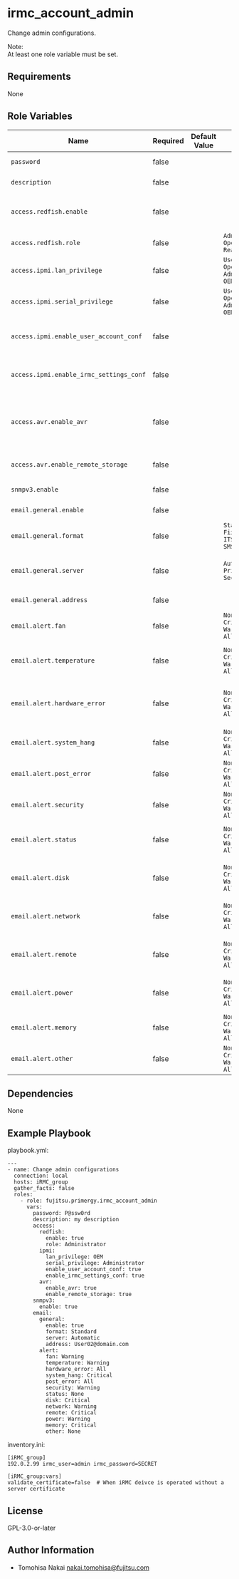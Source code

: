 irmc_account_admin
==================

Change admin configurations.

Note:  
At least one role variable must be set.

Requirements
------------

None

Role Variables
--------------

| Name | Required | Default Value | Choices | Type | Description |
|------|----------|---------------|---------|------|-------------|
| `password` | false | | | str | User account password. |
| `description` | false | | | str | User account desciption. |
| `access.redfish.enable` | false | | | bool | User may use iRMC Redfish interface. |
| `access.redfish.role` | false | | `Administrator` <br> `Operator` <br> `ReadOnly` | str | User account Redfish role. |
| `access.ipmi.lan_privilege` | false | | `User` <br> `Operator` <br> `Administrator` <br> `OEM` | str | IPMI LAN channel privilege. |
| `access.ipmi.serial_privilege` | false | | `User` <br> `Operator` <br> `Administrator` <br> `OEM` | str | IPMI serial channel privilege. |
| `access.ipmi.enable_user_account_conf` | false | | | bool | User may configure user accounts. |
| `access.ipmi.enable_irmc_settings_conf` | false | | | bool | User may configure iRMC settings. |
| `access.avr.enable_avr` | false | | | bool | User may use Advanved Video Redirection (AVR). |
| `access.avr.enable_remote_storage` | false | | | bool | User may use Remote Storage. |
| `snmpv3.enable` | false | | | bool | User may use SNMPv3. |
| `email.general.enable` | false | | | bool | Alert email enabled. |
| `email.general.format` | false | | `Standard` <br> `Fixed Subject` <br> `ITS-Format` <br> `SMS` | str | Alert email format. |
| `email.general.server` | false | | `Automatic` <br> `Primary` <br> `Secondary` | str | Preferred mail server for alert email. |
| `email.general.address` | false | | | str | Alert email address. |
| `email.alert.fan` | false | | `None` <br> `Critical` <br> `Warning` <br> `All` | str | Define alert level for fan sensors. |
| `email.alert.temperature` | false | | `None` <br> `Critical` <br> `Warning` <br> `All` | str | Define alert level for temperature sensors. |
| `email.alert.hardware_error` | false | | `None` <br> `Critical` <br> `Warning` <br> `All` | str | Define alert level for critical hardware errors. |
| `email.alert.system_hang` | false | | `None` <br> `Critical` <br> `Warning` <br> `All` | str | Define alert level for system hang. |
| `email.alert.post_error` | false | | `None` <br> `Critical` <br> `Warning` <br> `All` | str | Define alert level for POST errors. |
| `email.alert.security` | false | | `None` <br> `Critical` <br> `Warning` <br> `All` | str | Define alert level for security. |
| `email.alert.status` | false | | `None` <br> `Critical` <br> `Warning` <br> `All` | str | Define alert level for system status. |
| `email.alert.disk` | false | | `None` <br> `Critical` <br> `Warning` <br> `All` | str | Define alert level for disk drivers & controllers. |
| `email.alert.network` | false | | `None` <br> `Critical` <br> `Warning` <br> `All` | str | Define alert level for network interface. |
| `email.alert.remote` | false | | `None` <br> `Critical` <br> `Warning` <br> `All` | str | Define alert level for remote management. |
| `email.alert.power` | false | | `None` <br> `Critical` <br> `Warning` <br> `All` | str | Define alert level for system power. |
| `email.alert.memory` | false | | `None` <br> `Critical` <br> `Warning` <br> `All` | str | Define alert level for memory. |
| `email.alert.other` | false | | `None` <br> `Critical` <br> `Warning` <br> `All` | str | Define alert level for other. |

Dependencies
------------

None

Example Playbook
----------------

playbook.yml:

    ---
    - name: Change admin configurations
      connection: local
      hosts: iRMC_group
      gather_facts: false
      roles:
        - role: fujitsu.primergy.irmc_account_admin
          vars:
            password: P@ssw0rd
            description: my description
            access:
              redfish:
                enable: true
                role: Administrator
              ipmi:
                lan_privilege: OEM
                serial_privilege: Administrator
                enable_user_account_conf: true
                enable_irmc_settings_conf: true
              avr:
                enable_avr: true
                enable_remote_storage: true
            snmpv3:
              enable: true
            email:
              general:
                enable: true
                format: Standard
                server: Automatic
                address: User02@domain.com
              alert:
                fan: Warning
                temperature: Warning
                hardware_error: All
                system_hang: Critical
                post_error: All
                security: Warning
                status: None
                disk: Critical
                network: Warning
                remote: Critical
                power: Warning
                memory: Critical
                other: None

inventory.ini:

    [iRMC_group]
    192.0.2.99 irmc_user=admin irmc_password=SECRET

    [iRMC_group:vars]
    validate_certificate=false  # When iRMC deivce is operated without a server certificate

License
-------

GPL-3.0-or-later

Author Information
------------------

- Tomohisa Nakai <nakai.tomohisa@fujitsu.com>
